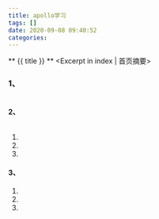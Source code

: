 ```yaml
---
title: apollo学习
tags: []
date: 2020-09-08 09:40:52
categories:
---
```

** {{ title }} ** <Excerpt in index | 首页摘要>


<!-- more -->

### 1、

```

```

#### 2、

```

```
1. 
2. 
3. 

#### 3、

1. 
2. 
3. 

```

```
